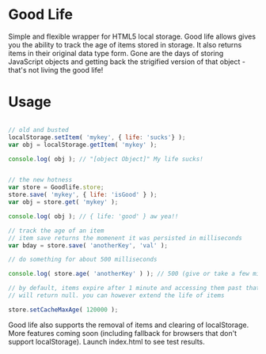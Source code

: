 # Good Life

Simple and flexible wrapper for HTML5 local storage. Good life allows gives you the ability to track the age of items stored in storage. It also returns items in their original data type form. Gone are the days of storing JavaScript objects and getting back the strigified version of that object - that's not living the good life!

# Usage

```javascript

// old and busted
localStorage.setItem( 'mykey', { life: 'sucks'} );
var obj = localStorage.getItem( 'mykey' );

console.log( obj ); // "[object Object]" My life sucks!


// the new hotness
var store = Goodlife.store;
store.save( 'mykey', { life: 'isGood' } );
var obj = store.get( 'mykey' );

console.log( obj ); // { life: 'good' } aw yea!!

// track the age of an item
// item save returns the momenent it was persisted in milliseconds
var bday = store.save( 'anotherKey', 'val' );

// do something for about 500 milliseconds

console.log( store.age( 'anotherKey' ) ); // 500 (give or take a few milliseconds)

// by default, items expire after 1 minute and accessing them past that expiration
// will return null. you can however extend the life of items

store.setCacheMaxAge( 120000 );

```
Good life also supports the removal of items and clearing of localStorage. More features coming soon (including fallback for browsers that don't support localStorage). Launch index.html to see test results.